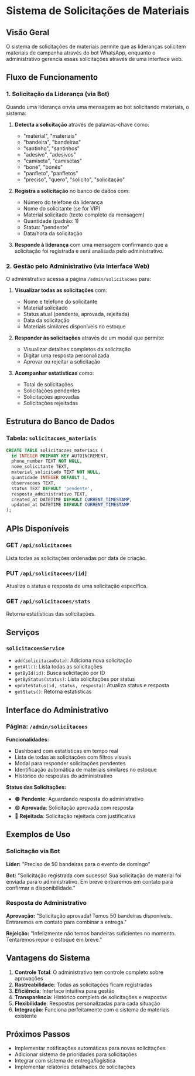 # Sistema de Solicitações de Materiais

## Visão Geral

O sistema de solicitações de materiais permite que as lideranças solicitem materiais de campanha através do bot WhatsApp, enquanto o administrativo gerencia essas solicitações através de uma interface web.

## Fluxo de Funcionamento

### 1. Solicitação da Liderança (via Bot)

Quando uma liderança envia uma mensagem ao bot solicitando materiais, o sistema:

1. **Detecta a solicitação** através de palavras-chave como:
   - "material", "materiais"
   - "bandeira", "bandeiras"
   - "santinho", "santinhos"
   - "adesivo", "adesivos"
   - "camiseta", "camisetas"
   - "boné", "bonés"
   - "panfleto", "panfletos"
   - "preciso", "quero", "solicito", "solicitação"

2. **Registra a solicitação** no banco de dados com:
   - Número do telefone da liderança
   - Nome do solicitante (se for VIP)
   - Material solicitado (texto completo da mensagem)
   - Quantidade (padrão: 1)
   - Status: "pendente"
   - Data/hora da solicitação

3. **Responde à liderança** com uma mensagem confirmando que a solicitação foi registrada e será analisada pelo administrativo.

### 2. Gestão pelo Administrativo (via Interface Web)

O administrativo acessa a página `/admin/solicitacoes` para:

1. **Visualizar todas as solicitações** com:
   - Nome e telefone do solicitante
   - Material solicitado
   - Status atual (pendente, aprovada, rejeitada)
   - Data da solicitação
   - Materiais similares disponíveis no estoque

2. **Responder às solicitações** através de um modal que permite:
   - Visualizar detalhes completos da solicitação
   - Digitar uma resposta personalizada
   - Aprovar ou rejeitar a solicitação

3. **Acompanhar estatísticas** como:
   - Total de solicitações
   - Solicitações pendentes
   - Solicitações aprovadas
   - Solicitações rejeitadas

## Estrutura do Banco de Dados

### Tabela: `solicitacoes_materiais`

```sql
CREATE TABLE solicitacoes_materiais (
  id INTEGER PRIMARY KEY AUTOINCREMENT,
  phone_number TEXT NOT NULL,
  nome_solicitante TEXT,
  material_solicitado TEXT NOT NULL,
  quantidade INTEGER DEFAULT 1,
  observacoes TEXT,
  status TEXT DEFAULT 'pendente',
  resposta_administrativo TEXT,
  created_at DATETIME DEFAULT CURRENT_TIMESTAMP,
  updated_at DATETIME DEFAULT CURRENT_TIMESTAMP
);
```

## APIs Disponíveis

### GET `/api/solicitacoes`
Lista todas as solicitações ordenadas por data de criação.

### PUT `/api/solicitacoes/[id]`
Atualiza o status e resposta de uma solicitação específica.

### GET `/api/solicitacoes/stats`
Retorna estatísticas das solicitações.

## Serviços

### `solicitacoesService`

- `add(solicitacaoData)`: Adiciona nova solicitação
- `getAll()`: Lista todas as solicitações
- `getById(id)`: Busca solicitação por ID
- `getByStatus(status)`: Lista solicitações por status
- `updateStatus(id, status, resposta)`: Atualiza status e resposta
- `getStats()`: Retorna estatísticas

## Interface do Administrativo

### Página: `/admin/solicitacoes`

**Funcionalidades:**
- Dashboard com estatísticas em tempo real
- Lista de todas as solicitações com filtros visuais
- Modal para responder solicitações pendentes
- Identificação automática de materiais similares no estoque
- Histórico de respostas do administrativo

**Status das Solicitações:**
- 🟠 **Pendente**: Aguardando resposta do administrativo
- 🟢 **Aprovada**: Solicitação aprovada com resposta
- 🔴 **Rejeitada**: Solicitação rejeitada com justificativa

## Exemplos de Uso

### Solicitação via Bot

**Líder:** "Preciso de 50 bandeiras para o evento de domingo"

**Bot:** "Solicitação registrada com sucesso! Sua solicitação de material foi enviada para o administrativo. Em breve entraremos em contato para confirmar a disponibilidade."

### Resposta do Administrativo

**Aprovação:** "Solicitação aprovada! Temos 50 bandeiras disponíveis. Entraremos em contato para combinar a entrega."

**Rejeição:** "Infelizmente não temos bandeiras suficientes no momento. Tentaremos repor o estoque em breve."

## Vantagens do Sistema

1. **Controle Total**: O administrativo tem controle completo sobre aprovações
2. **Rastreabilidade**: Todas as solicitações ficam registradas
3. **Eficiência**: Interface intuitiva para gestão
4. **Transparência**: Histórico completo de solicitações e respostas
5. **Flexibilidade**: Respostas personalizadas para cada situação
6. **Integração**: Funciona perfeitamente com o sistema de materiais existente

## Próximos Passos

- Implementar notificações automáticas para novas solicitações
- Adicionar sistema de prioridades para solicitações
- Integrar com sistema de entrega/logística
- Implementar relatórios detalhados de solicitações
